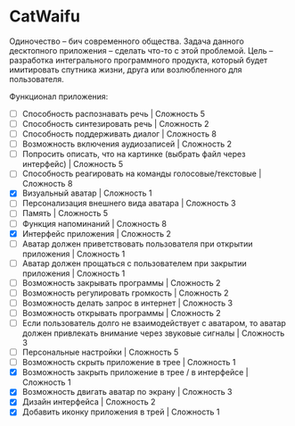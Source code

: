 # CatWaifu

Одиночество – бич современного общества. Задача данного десктопного приложения – сделать что-то с этой проблемой. Цель – разработка интегрального программного продукта, который будет имитировать спутника жизни, друга или возлюбленного для пользователя.

Функционал приложения:
  - [ ] Способность распознавать речь | Сложность 5
  - [ ] Способность синтезировать речь  | Сложность 2
  - [ ] Способность поддерживать диалог | Сложность 8
  - [ ] Возможность включения аудиозаписей | Сложность 2  
  - [ ] Попросить описать, что на картинке (выбрать файл через интерфейс) | Сложность 5  
  - [ ] Способность реагировать на команды голосовые/текстовые | Сложность 8
  - [x] Визуальный аватар | Сложность 1
  - [ ] Персонализация внешнего вида аватара | Сложность 3  
  - [ ] Память | Сложность 5
  - [ ] Функция напоминаний | Сложность 8  
  - [x] Интерфейс приложения | Сложность 2
  - [ ] Аватар должен приветствовать пользователя при открытии приложения | Сложность 1  
  - [ ] Аватар должен прощаться с пользователем при закрытии приложения | Сложность 1
  - [ ] Возможность закрывать программы | Сложность 2
  - [ ] Возможность регулировать громкость | Сложность 2 
  - [ ] Возможность делать запрос в интернет | Сложность 3
  - [ ] Возможность открывать программы | Сложность 2
  - [ ] Если пользователь долго не взаимодействует с аватаром, то аватар должен привлекать внимание через звуковые сигналы | Сложность 3  
  - [ ] Персональные настройки | Сложность 5
  - [ ] Возможность скрыть приложение в трее | Сложность 1  
  - [x] Возможность закрыть приложение в трее / в интерфейсе | Сложность 1
  - [x] Возможность двигать аватар по экрану | Сложность 3
  - [x] Дизайн интерфейса | Сложность 2
  - [x] Добавить иконку приложения в трей | Сложность 1
